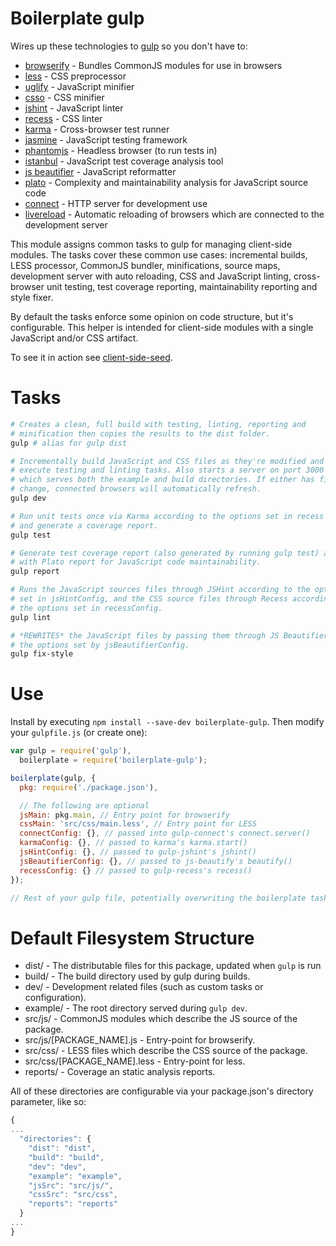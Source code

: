 # Boilerplate gulp

Wires up these technologies to [gulp](http://gulpjs.com/) so you don't have to:
* [browserify](http://browserify.org/) - Bundles CommonJS modules for use in 
browsers
* [less](http://lesscss.org/) - CSS preprocessor
* [uglify](https://github.com/mishoo/UglifyJS2/) - JavaScript minifier
* [csso](https://github.com/css/csso) - CSS minifier
* [jshint](http://www.jshint.com/) - JavaScript linter
* [recess](http://twitter.github.io/recess/) - CSS linter
* [karma](http://karma-runner.github.io/0.12/index.html) - Cross-browser test
runner
* [jasmine](http://jasmine.github.io/2.0/introduction.html) - JavaScript testing 
framework
* [phantomjs](http://phantomjs.org/) - Headless browser (to run tests in)
* [istanbul](https://github.com/gotwarlost/istanbul) - JavaScript test coverage
analysis tool
* [js beautifier](https://github.com/beautify-web/js-beautify) - JavaScript
reformatter
* [plato](https://github.com/es-analysis/plato) - Complexity and maintainability
analysis for JavaScript source code
* [connect](http://www.senchalabs.org/connect/) - HTTP server for development 
use
* [livereload](http://livereload.com/) - Automatic reloading of browsers which
are connected to the development server

This module assigns common tasks to gulp for managing client-side modules. The
tasks cover these common use cases: incremental builds, LESS processor, CommonJS
bundler, minifications, source maps, development server with auto reloading, 
CSS and JavaScript linting, cross-browser unit testing, test coverage reporting,
maintainability reporting and style fixer.

By default the tasks enforce some opinion on code structure, but it's 
configurable. This helper is intended for client-side modules with a single
JavaScript and/or CSS artifact.

To see it in action see [client-side-seed](https://github.com/oztu/client-side-seed).

# Tasks
```sh
# Creates a clean, full build with testing, linting, reporting and
# minification then copies the results to the dist folder.
gulp # alias for gulp dist

# Incrementally build JavaScript and CSS files as they're modified and then
# execute testing and linting tasks. Also starts a server on port 3000
# which serves both the example and build directories. If either has files which
# change, connected browsers will automatically refresh.
gulp dev

# Run unit tests once via Karma according to the options set in recess config
# and generate a coverage report.
gulp test

# Generate test coverage report (also generated by running gulp test) along
# with Plato report for JavaScript code maintainability.
gulp report

# Runs the JavaScript sources files through JSHint according to the options
# set in jsHintConfig, and the CSS source files through Recess according to
# the options set in recessConfig.
gulp lint

# *REWRITES* the JavaScript files by passing them through JS Beautifier with
# the options set by jsBeautifierConfig.
gulp fix-style

```

# Use
Install by executing `npm install --save-dev boilerplate-gulp`. Then modify
your `gulpfile.js` (or create one):

```javascript
var gulp = require('gulp'), 
  boilerplate = require('boilerplate-gulp');

boilerplate(gulp, {
  pkg: require('./package.json'),

  // The following are optional
  jsMain: pkg.main, // Entry point for browserify
  cssMain: 'src/css/main.less', // Entry point for LESS
  connectConfig: {}, // passed into gulp-connect's connect.server()
  karmaConfig: {}, // passed to karma's karma.start()
  jsHintConfig: {}, // passed to gulp-jshint's jshint()
  jsBeautifierConfig: {}, // passed to js-beautify's beautify()
  recessConfig: {} // passed to gulp-recess's recess()
});

// Rest of your gulp file, potentially overwriting the boilerplate tasks...
```

# Default Filesystem Structure

* dist/ - The distributable files for this package, updated when `gulp` is run
* build/ - The build directory used by gulp during builds.
* dev/ - Development related files (such as custom tasks or configuration).
* example/ - The root directory served during `gulp dev`.
* src/js/ - CommonJS modules which describe the JS source of the package.
* src/js/[PACKAGE_NAME].js - Entry-point for browserify.
* src/css/ - LESS files which describe the CSS source of the package.
* src/css/[PACKAGE_NAME].less - Entry-point for less.
* reports/ - Coverage an static analysis reports.

All of these directories are configurable via your package.json's directory
parameter, like so:
```javascript
{
...
  "directories": {
    "dist": "dist",
    "build": "build",
    "dev": "dev",
    "example": "example",
    "jsSrc": "src/js/",
    "cssSrc": "src/css",
    "reports": "reports"
  }
...
}
```
